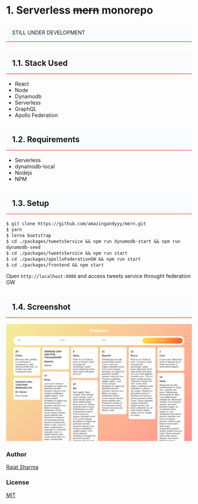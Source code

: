 # 1. Serverless ~~mern~~ monorepo

<p style="
    padding: 1rem;
    border-bottom: 1px solid red;
    background: #fafbfc;
">STILL UNDER DEVELOPMENT</p>

<h2 class="unchanged rich-diff-level-one" style="
    padding: 1rem;
    border-bottom: 1px solid red;
    background: #fafbfc;
">1.1. Stack Used</h2>

- React
- Node
- Dynamodb
- Serverless
- GraphQL
- Apollo Federation
  
<h2 class="unchanged rich-diff-level-one" style="
  padding: 1rem;
  border-bottom: 1px solid red;
  background: #fafbfc;
">1.2. Requirements</h2>

- Serverless
- dynamodb-local
- Nodejs
- NPM

<h2 class="unchanged rich-diff-level-one" style="
  padding: 1rem;
  border-bottom: 1px solid red;
  background: #fafbfc;
">1.3. Setup</h2>

```terminal
$ git clone https://github.com/amazingandyyy/mern.git
$ yarn
$ lerna bootstrap
$ cd ./packages/tweetsService && npm run dynamodb-start && npm run dynamodb-seed
$ cd ./packages/tweetsService && npm run start
$ cd ./packages/apolloFederationGW && npm run start
$ cd ./packages/frontend && npm start
```
Open `http://localhost:4000` and access tweets service throught federation GW

<h2 class="unchanged rich-diff-level-one" style="
  padding: 1rem;
  border-bottom: 1px solid red;
  background: #fafbfc;
">1.4. Screenshot</h2>

![Screenshot](https://raw.githubusercontent.com/MrRajatSharma/serverless-mern-monorepo/master/packages/frontend/screenshot/Screenshot%20from%202020-08-30%2001-11-11.png)


### Author
[Rajat Sharma](https://github.com/MrRajatSharma/serverless-mern-monorepo/blob/master/LICENSE)

### License
[MIT](https://github.com/MrRajatSharma/serverless-mern-monorepo/blob/master/LICENSE)